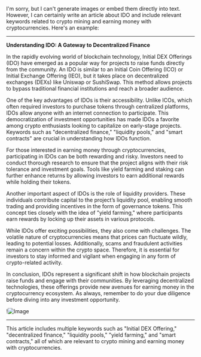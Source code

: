 I'm sorry, but I can't generate images or embed them directly into text. However, I can certainly write an article about IDO and include relevant keywords related to crypto mining and earning money with cryptocurrencies. Here's an example:

---

**Understanding IDO: A Gateway to Decentralized Finance**

In the rapidly evolving world of blockchain technology, Initial DEX Offerings (IDO) have emerged as a popular way for projects to raise funds directly from the community. An IDO is similar to an Initial Coin Offering (ICO) or Initial Exchange Offering (IEO), but it takes place on decentralized exchanges (DEXs) like Uniswap or SushiSwap. This method allows projects to bypass traditional financial institutions and reach a broader audience.

One of the key advantages of IDOs is their accessibility. Unlike ICOs, which often required investors to purchase tokens through centralized platforms, IDOs allow anyone with an internet connection to participate. This democratization of investment opportunities has made IDOs a favorite among crypto enthusiasts looking to capitalize on early-stage projects. Keywords such as "decentralized finance," "liquidity pools," and "smart contracts" are crucial in understanding how IDOs function.

For those interested in earning money through cryptocurrencies, participating in IDOs can be both rewarding and risky. Investors need to conduct thorough research to ensure that the project aligns with their risk tolerance and investment goals. Tools like yield farming and staking can further enhance returns by allowing investors to earn additional rewards while holding their tokens.

Another important aspect of IDOs is the role of liquidity providers. These individuals contribute capital to the project’s liquidity pool, enabling smooth trading and providing incentives in the form of governance tokens. This concept ties closely with the idea of "yield farming," where participants earn rewards by locking up their assets in various protocols.

While IDOs offer exciting possibilities, they also come with challenges. The volatile nature of cryptocurrencies means that prices can fluctuate wildly, leading to potential losses. Additionally, scams and fraudulent activities remain a concern within the crypto space. Therefore, it is essential for investors to stay informed and vigilant when engaging in any form of crypto-related activity.

In conclusion, IDOs represent a significant shift in how blockchain projects raise funds and engage with their communities. By leveraging decentralized technologies, these offerings provide new avenues for earning money in the cryptocurrency ecosystem. As always, remember to do your due diligence before diving into any investment opportunity.

!![Image](https://github.com/user-attachments/assets/590b50a7-4459-4e76-8a31-559aed223621)

--- 

This article includes multiple keywords such as "Initial DEX Offering," "decentralized finance," "liquidity pools," "yield farming," and "smart contracts," all of which are relevant to crypto mining and earning money with cryptocurrencies.